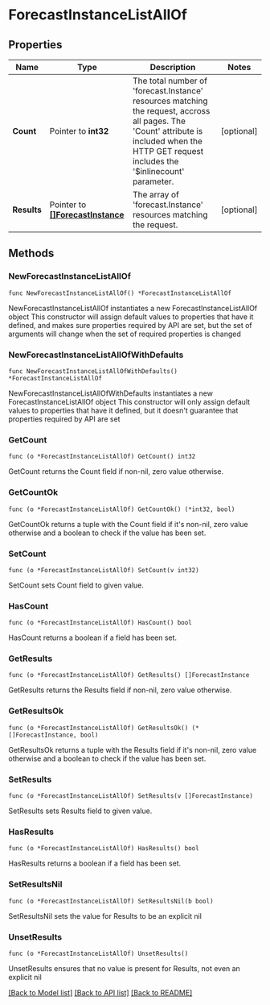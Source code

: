 # ForecastInstanceListAllOf

## Properties

Name | Type | Description | Notes
------------ | ------------- | ------------- | -------------
**Count** | Pointer to **int32** | The total number of &#39;forecast.Instance&#39; resources matching the request, accross all pages. The &#39;Count&#39; attribute is included when the HTTP GET request includes the &#39;$inlinecount&#39; parameter. | [optional] 
**Results** | Pointer to [**[]ForecastInstance**](ForecastInstance.md) | The array of &#39;forecast.Instance&#39; resources matching the request. | [optional] 

## Methods

### NewForecastInstanceListAllOf

`func NewForecastInstanceListAllOf() *ForecastInstanceListAllOf`

NewForecastInstanceListAllOf instantiates a new ForecastInstanceListAllOf object
This constructor will assign default values to properties that have it defined,
and makes sure properties required by API are set, but the set of arguments
will change when the set of required properties is changed

### NewForecastInstanceListAllOfWithDefaults

`func NewForecastInstanceListAllOfWithDefaults() *ForecastInstanceListAllOf`

NewForecastInstanceListAllOfWithDefaults instantiates a new ForecastInstanceListAllOf object
This constructor will only assign default values to properties that have it defined,
but it doesn't guarantee that properties required by API are set

### GetCount

`func (o *ForecastInstanceListAllOf) GetCount() int32`

GetCount returns the Count field if non-nil, zero value otherwise.

### GetCountOk

`func (o *ForecastInstanceListAllOf) GetCountOk() (*int32, bool)`

GetCountOk returns a tuple with the Count field if it's non-nil, zero value otherwise
and a boolean to check if the value has been set.

### SetCount

`func (o *ForecastInstanceListAllOf) SetCount(v int32)`

SetCount sets Count field to given value.

### HasCount

`func (o *ForecastInstanceListAllOf) HasCount() bool`

HasCount returns a boolean if a field has been set.

### GetResults

`func (o *ForecastInstanceListAllOf) GetResults() []ForecastInstance`

GetResults returns the Results field if non-nil, zero value otherwise.

### GetResultsOk

`func (o *ForecastInstanceListAllOf) GetResultsOk() (*[]ForecastInstance, bool)`

GetResultsOk returns a tuple with the Results field if it's non-nil, zero value otherwise
and a boolean to check if the value has been set.

### SetResults

`func (o *ForecastInstanceListAllOf) SetResults(v []ForecastInstance)`

SetResults sets Results field to given value.

### HasResults

`func (o *ForecastInstanceListAllOf) HasResults() bool`

HasResults returns a boolean if a field has been set.

### SetResultsNil

`func (o *ForecastInstanceListAllOf) SetResultsNil(b bool)`

 SetResultsNil sets the value for Results to be an explicit nil

### UnsetResults
`func (o *ForecastInstanceListAllOf) UnsetResults()`

UnsetResults ensures that no value is present for Results, not even an explicit nil

[[Back to Model list]](../README.md#documentation-for-models) [[Back to API list]](../README.md#documentation-for-api-endpoints) [[Back to README]](../README.md)


